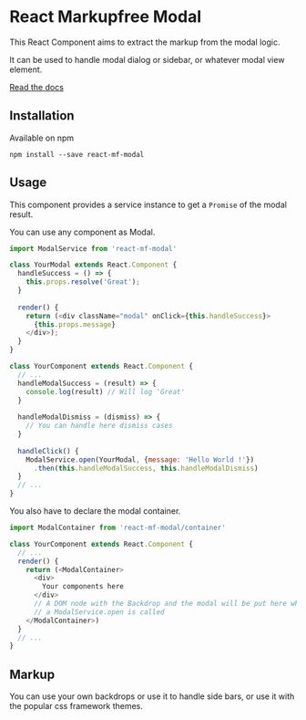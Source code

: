 # React Markupfree Modal

This React Component aims to extract the markup from the modal logic.

It can be used to handle modal dialog or sidebar, or whatever modal view element. 

[Read the docs](http://sandreu.github.io/react-mf-modal/)


## Installation

Available on npm

```
npm install --save react-mf-modal
```


## Usage

This component provides a service instance to get a `Promise` of the modal result.

You can use any component as Modal.

```javascript
import ModalService from 'react-mf-modal'

class YourModal extends React.Component {
  handleSuccess = () => {
    this.props.resolve('Great');
  }
  
  render() {
    return (<div className="modal" onClick={this.handleSuccess}>
      {this.props.message}
    </div>);
  }
}

class YourComponent extends React.Component {
  // ...
  handleModalSuccess = (result) => {
    console.log(result) // Will log 'Great'
  }
  
  handleModalDismiss = (dismiss) => {
    // You can handle here dismiss cases
  }
  
  handleClick() {
    ModalService.open(YourModal, {message: 'Hello World !'})
      .then(this.handleModalSuccess, this.handleModalDismiss)
  }
  // ...
}
```

You also have to declare the modal container.


```javascript
import ModalContainer from 'react-mf-modal/container'

class YourComponent extends React.Component {
  // ...
  render() {
    return (<ModalContainer>
      <div>
        Your components here
      </div>
      // A DOM node with the Backdrop and the modal will be put here when
      // a ModalService.open is called
    </ModalContainer>)
  }
  // ...
}
```

## Markup

You can use your own backdrops or use it to handle side bars, or use it with the popular css framework themes.